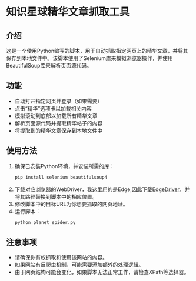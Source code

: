 # 知识星球精华文章抓取工具

## 介绍
这是一个使用Python编写的脚本，用于自动抓取指定网页上的精华文章，并将其保存到本地文件中。该脚本使用了Selenium库来模拟浏览器操作，并使用BeautifulSoup库来解析页面源代码。

## 功能
- 自动打开指定网页并登录（如果需要）
- 点击“精华”选项卡以加载相关内容
- 模拟滚动到底部以加载所有精华文章
- 解析页面源代码并提取精华帖子的内容
- 将提取到的精华文章保存到本地文件中

## 使用方法
1. 确保已安装Python环境，并安装所需的库：
    ```bash
    pip install selenium beautifulsoup4
    ```
2. 下载对应浏览器的WebDriver，我这里用的是Edge,因此下载[EdgeDriver](https://developer.microsoft.com/en-us/microsoft-edge/tools/webdriver/?form=MA13LH)，并将其路径替换到脚本中的相应位置。
3. 修改脚本中的目标URL为你想要抓取的网页地址。
4. 运行脚本：
    ```bash
    python planet_spider.py
    ```

## 注意事项
- 请确保你有权抓取和使用该网站的内容。
- 如果网站有反爬虫机制，可能需要添加额外的处理逻辑。
- 由于网页结构可能会变化，如果脚本无法正常工作，请检查XPath等选择器。